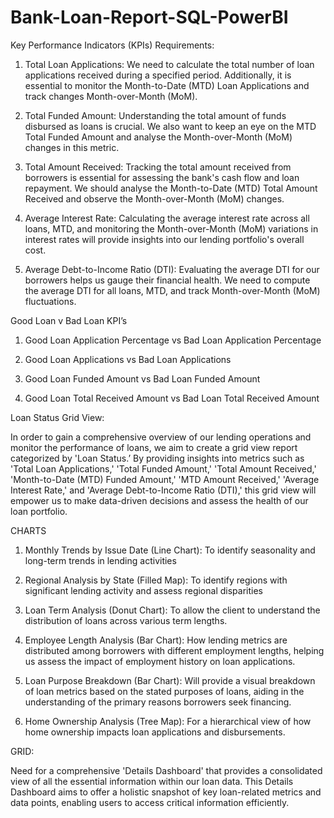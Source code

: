 # Bank-Loan-Report-SQL-PowerBI
Key Performance Indicators (KPIs) Requirements:
1. Total Loan Applications: We need to calculate the total number of loan applications received during a specified period. Additionally, it is essential to monitor the Month-to-Date (MTD) Loan Applications and track changes Month-over-Month (MoM).

2. Total Funded Amount: Understanding the total amount of funds disbursed as loans is crucial. We also want to keep an eye on the MTD Total Funded Amount and analyse the Month-over-Month (MoM) changes in this metric.

3. Total Amount Received: Tracking the total amount received from borrowers is essential for assessing the bank's cash flow and loan repayment. We should analyse the Month-to-Date (MTD) Total Amount Received and observe the Month-over-Month (MoM) changes.

4. Average Interest Rate: Calculating the average interest rate across all loans, MTD, and monitoring the Month-over-Month (MoM) variations in interest rates will provide insights into our lending portfolio's overall cost.

5. Average Debt-to-Income Ratio (DTI): Evaluating the average DTI for our borrowers helps us gauge their financial health. We need to compute the average DTI for all loans, MTD, and track Month-over-Month (MoM) fluctuations.

Good Loan v Bad Loan KPI’s
1. Good Loan Application Percentage vs Bad Loan Application Percentage

2. Good Loan Applications vs Bad Loan Applications

3. Good Loan Funded Amount vs Bad Loan Funded Amount

4. Good Loan Total Received Amount vs Bad Loan Total Received Amount

Loan Status Grid View:

In order to gain a comprehensive overview of our lending operations and monitor the performance of loans, we aim to create a grid view report categorized by 'Loan Status.’ By providing insights into metrics such as 'Total Loan Applications,' 'Total Funded Amount,' 'Total Amount Received,' 'Month-to-Date (MTD) Funded Amount,' 'MTD Amount Received,' 'Average Interest Rate,' and 'Average Debt-to-Income Ratio (DTI),' this grid view will empower us to make data-driven decisions and assess the health of our loan portfolio.

CHARTS
1. Monthly Trends by Issue Date (Line Chart):  To identify seasonality and long-term trends in lending activities

2. Regional Analysis by State (Filled Map): To identify regions with significant lending activity and assess regional disparities

3. Loan Term Analysis (Donut Chart): To allow the client to understand the distribution of loans across various term lengths.

4. Employee Length Analysis (Bar Chart): How lending metrics are distributed among borrowers with different employment lengths, helping us assess the impact of employment history on loan applications.

5. Loan Purpose Breakdown (Bar Chart): Will provide a visual breakdown of loan metrics based on the stated purposes of loans, aiding in the understanding of the primary reasons borrowers seek financing.

6. Home Ownership Analysis (Tree Map): For a hierarchical view of how home ownership impacts loan applications and disbursements.

GRID:

Need for a comprehensive 'Details Dashboard' that provides a consolidated view of all the essential information within our loan data. This Details Dashboard aims to offer a holistic snapshot of key loan-related metrics and data points, enabling users to access critical information efficiently.









